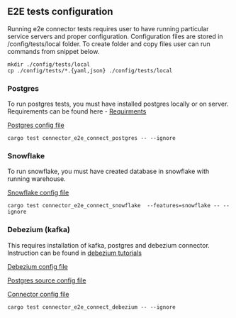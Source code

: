 ## E2E tests configuration

Running e2e connector tests requires user to have running particular service servers and proper configuration. Configuration files are stored in /config/tests/local folder.
To create folder and copy files user can run commands from snippet below.

```shell
mkdir ./config/tests/local
cp ./config/tests/*.{yaml,json} ./config/tests/local
```
### Postgres
To run postgres tests, you must have installed postgres locally or on server. Requirements can be found here - [Requirments][5] 

[Postgres config file][1]

```shell
cargo test connector_e2e_connect_postgres -- --ignore
```

### Snowflake

To run snowflake, you must have created database in snowflake with running warehouse.

[Snowflake config file][2]

```shell
cargo test connector_e2e_connect_snowflake  --features=snowflake -- --ignore
```

### Debezium (kafka)

This requires installation of kafka, postgres and debezium connector. Instruction can be found in [debezium tutorials][6]

[Debezium config file][3]

[Postgres source config file][4]

[Connector config file][7]

```shell
cargo test connector_e2e_connect_debezium -- --ignore
```

[1]: https://github.com/getdozer/dozer/config/tests/test.postgres.yaml
[2]: https://github.com/getdozer/dozer/config/tests/test.snowflake.yaml
[3]: https://github.com/getdozer/dozer/config/tests/test.debezium.yaml
[4]: https://github.com/getdozer/dozer/config/tests/test.postgres.auth.yaml
[5]: https://github.com/getdozer/dozer/dozer-ingestion/src/connectors/postgres/readme.md
[6]: https://debezium.io/documentation/reference/stable/tutorial.html
[7]: https://github.com/getdozer/dozer/config/tests/test.register-postgres.json
